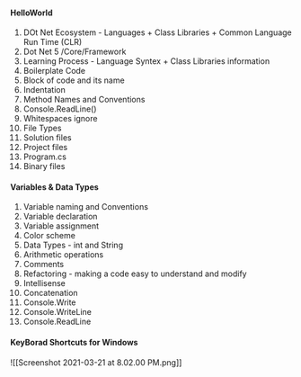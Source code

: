 #### HelloWorld
1. DOt Net Ecosystem - Languages + Class Libraries + Common Language Run Time (CLR)
2. Dot Net 5 /Core/Framework
3. Learning Process - Language Syntex + Class Libraries information
4. Boilerplate Code
5. Block of code and its name
6. Indentation 
7. Method Names and Conventions
 2. Console.ReadLine()
 3. Whitespaces ignore
 4. File Types
 5. Solution files
 6. Project files
 7. Program.cs
 8. Binary files

#### Variables & Data Types
1. Variable naming and Conventions
2. Variable declaration 
3. Variable assignment
4. Color scheme
5. Data Types  - int and String
6. Arithmetic operations
7.  Comments
8.  Refactoring - making a code easy to understand and modify
9.  Intellisense
10.  Concatenation
11. Console.Write
12. Console.WriteLine
13. Console.ReadLine


#### KeyBorad Shortcuts for Windows
![[Screenshot 2021-03-21 at 8.02.00 PM.png]]

